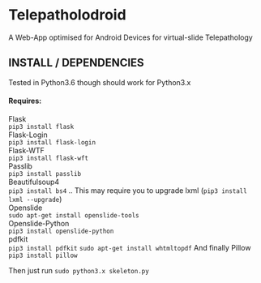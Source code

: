 # Telepatholodroid
A Web-App optimised for Android Devices for virtual-slide Telepathology

<h2>INSTALL / DEPENDENCIES</h2>
<p>Tested in Python3.6 though should work for Python3.x</p>
<h4>Requires:</h4>
<p>Flask<br>
<code>pip3 install flask</code><br>
  Flask-Login<br>
  <code>pip3 install flask-login</code><br>
  Flask-WTF<br>
  <code>pip3 install flask-wft</code><br>
  Passlib<br>
  <code>pip3 install passlib</code><br>
  Beautifulsoup4<br>
  <code>pip3 install bs4</code> .. This may require you to upgrade lxml (<code>pip3 install lxml --upgrade</code>)<br>
  Openslide<br>
  <code>sudo apt-get install openslide-tools</code><br>
  Openslide-Python<br>
  <code>pip3 install openslide-python</code><br>
  pdfkit<br>
  <code>pip3 install pdfkit</code>
  <code>sudo apt-get install whtmltopdf</code>
  And finally Pillow<br>
  <code>pip3 install pillow</code><br>
  </p>
  <p>Then just run <code>sudo python3.x skeleton.py</code></p>
  
